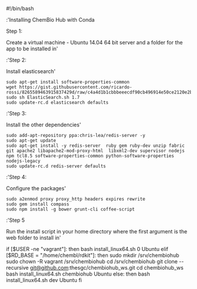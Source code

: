 #!/bin/bash

:'Installing ChemBio Hub with Conda

Step 1:

Create a virtual machine - Ubuntu 14.04 64 bit server and a folder for the app to be installed in'


:'Step 2:

Install elasticsearch'

    sudo apt-get install software-properties-common
    wget https://gist.githubusercontent.com/ricardo-rossi/8265589463915837429d/raw/c4a4d1b1cbbbeeecdf90cb496914e50ce2120e2b/ElasticSearch.sh
    sudo sh ElasticSearch.sh 1.7
    sudo update-rc.d elasticsearch defaults

:'Step 3:

Install the other dependencies'

    sudo add-apt-repository ppa:chris-lea/redis-server -y
    sudo apt-get update
    sudo apt-get install -y redis-server  ruby gem ruby-dev unzip fabric git apache2 libapache2-mod-proxy-html  libxml2-dev supervisor nodejs npm tcl8.5 software-properties-common python-software-properties nodejs-legacy
    sudo update-rc.d redis-server defaults

:'Step 4:

Configure the packages'

    sudo a2enmod proxy proxy_http headers expires rewrite
    sudo gem install compass
    sudo npm install -g bower grunt-cli coffee-script

:'Step 5

Run the install script in your home directory where the first argument is the web folder to install in'

if [$USER -ne "vagrant"]: then
   bash install_linux64.sh 0 Ubuntu
elif [$RD_BASE = "/home/chembl/rdkit"]: then
   sudo mkdir /srv/chembiohub
   sudo chown -R vagrant /srv/chembiohub
   cd /srv/chembiohub
   git clone  --recursive  git@github.com:thesgc/chembiohub_ws.git
   cd chembiohub_ws
   bash install_linux64.sh chembiohub Ubuntu
else: then
   bash install_linux64.sh dev Ubuntu
fi
